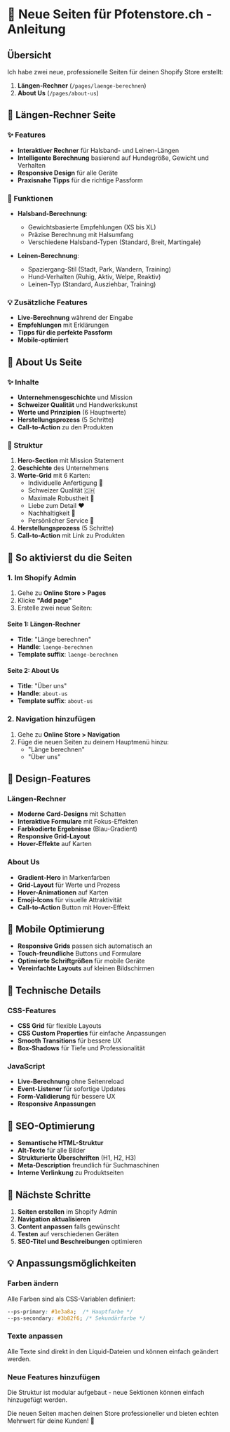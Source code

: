 # 📄 Neue Seiten für Pfotenstore.ch - Anleitung

## Übersicht
Ich habe zwei neue, professionelle Seiten für deinen Shopify Store erstellt:

1. **Längen-Rechner** (`/pages/laenge-berechnen`)
2. **About Us** (`/pages/about-us`)

## 🧮 Längen-Rechner Seite

### ✨ Features
- **Interaktiver Rechner** für Halsband- und Leinen-Längen
- **Intelligente Berechnung** basierend auf Hundegröße, Gewicht und Verhalten
- **Responsive Design** für alle Geräte
- **Praxisnahe Tipps** für die richtige Passform

### 🎯 Funktionen
- **Halsband-Berechnung**:
  - Gewichtsbasierte Empfehlungen (XS bis XL)
  - Präzise Berechnung mit Halsumfang
  - Verschiedene Halsband-Typen (Standard, Breit, Martingale)
  
- **Leinen-Berechnung**:
  - Spaziergang-Stil (Stadt, Park, Wandern, Training)
  - Hund-Verhalten (Ruhig, Aktiv, Welpe, Reaktiv)
  - Leinen-Typ (Standard, Ausziehbar, Training)

### 💡 Zusätzliche Features
- **Live-Berechnung** während der Eingabe
- **Empfehlungen** mit Erklärungen
- **Tipps für die perfekte Passform**
- **Mobile-optimiert**

## 🏢 About Us Seite

### ✨ Inhalte
- **Unternehmensgeschichte** und Mission
- **Schweizer Qualität** und Handwerkskunst
- **Werte und Prinzipien** (6 Hauptwerte)
- **Herstellungsprozess** (5 Schritte)
- **Call-to-Action** zu den Produkten

### 🎯 Struktur
1. **Hero-Section** mit Mission Statement
2. **Geschichte** des Unternehmens
3. **Werte-Grid** mit 6 Karten:
   - Individuelle Anfertigung 🎨
   - Schweizer Qualität 🇨🇭
   - Maximale Robustheit 💪
   - Liebe zum Detail ❤️
   - Nachhaltigkeit 🌱
   - Persönlicher Service 🤝
4. **Herstellungsprozess** (5 Schritte)
5. **Call-to-Action** mit Link zu Produkten

## 🚀 So aktivierst du die Seiten

### 1. Im Shopify Admin
1. Gehe zu **Online Store > Pages**
2. Klicke **"Add page"**
3. Erstelle zwei neue Seiten:

#### Seite 1: Längen-Rechner
- **Title**: "Länge berechnen"
- **Handle**: `laenge-berechnen`
- **Template suffix**: `laenge-berechnen`

#### Seite 2: About Us
- **Title**: "Über uns"
- **Handle**: `about-us`
- **Template suffix**: `about-us`

### 2. Navigation hinzufügen
1. Gehe zu **Online Store > Navigation**
2. Füge die neuen Seiten zu deinem Hauptmenü hinzu:
   - "Länge berechnen"
   - "Über uns"

## 🎨 Design-Features

### Längen-Rechner
- **Moderne Card-Designs** mit Schatten
- **Interaktive Formulare** mit Fokus-Effekten
- **Farbkodierte Ergebnisse** (Blau-Gradient)
- **Responsive Grid-Layout**
- **Hover-Effekte** auf Karten

### About Us
- **Gradient-Hero** in Markenfarben
- **Grid-Layout** für Werte und Prozess
- **Hover-Animationen** auf Karten
- **Emoji-Icons** für visuelle Attraktivität
- **Call-to-Action** Button mit Hover-Effekt

## 📱 Mobile Optimierung
- **Responsive Grids** passen sich automatisch an
- **Touch-freundliche** Buttons und Formulare
- **Optimierte Schriftgrößen** für mobile Geräte
- **Vereinfachte Layouts** auf kleinen Bildschirmen

## 🔧 Technische Details

### CSS-Features
- **CSS Grid** für flexible Layouts
- **CSS Custom Properties** für einfache Anpassungen
- **Smooth Transitions** für bessere UX
- **Box-Shadows** für Tiefe und Professionalität

### JavaScript
- **Live-Berechnung** ohne Seitenreload
- **Event-Listener** für sofortige Updates
- **Form-Validierung** für bessere UX
- **Responsive Anpassungen**

## 🎯 SEO-Optimierung
- **Semantische HTML-Struktur**
- **Alt-Texte** für alle Bilder
- **Strukturierte Überschriften** (H1, H2, H3)
- **Meta-Description** freundlich für Suchmaschinen
- **Interne Verlinkung** zu Produktseiten

## 🚀 Nächste Schritte

1. **Seiten erstellen** im Shopify Admin
2. **Navigation aktualisieren**
3. **Content anpassen** falls gewünscht
4. **Testen** auf verschiedenen Geräten
5. **SEO-Titel und Beschreibungen** optimieren

## 💡 Anpassungsmöglichkeiten

### Farben ändern
Alle Farben sind als CSS-Variablen definiert:
```css
--ps-primary: #1e3a8a;  /* Hauptfarbe */
--ps-secondary: #3b82f6; /* Sekundärfarbe */
```

### Texte anpassen
Alle Texte sind direkt in den Liquid-Dateien und können einfach geändert werden.

### Neue Features hinzufügen
Die Struktur ist modular aufgebaut - neue Sektionen können einfach hinzugefügt werden.

Die neuen Seiten machen deinen Store professioneller und bieten echten Mehrwert für deine Kunden! 🎉
